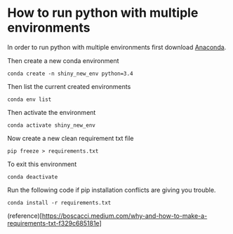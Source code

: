 # How to run python with multiple environments

In order to run python with multiple environments first download [Anaconda](Anaconda).

Then create a new conda environment
```
conda create -n shiny_new_env python=3.4
```

Then list the current created environments
```
conda env list
```

Then activate the environment
```
conda activate shiny_new_env
```

Now create a new clean requirement txt file
```
pip freeze > requirements.txt
```

To exit this environment
```
conda deactivate
```

Run the following code if pip installation conflicts are giving you trouble.
```
conda install -r requirements.txt
```


(reference)[https://boscacci.medium.com/why-and-how-to-make-a-requirements-txt-f329c685181e]
